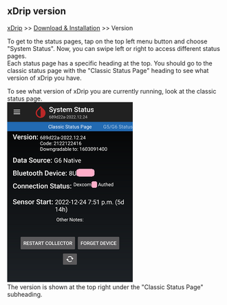 ## xDrip version  
[xDrip](../README.md) >> [Download & Installation](./Installation_page) >> Version  
  
To get to the status pages, tap on the top left menu button and choose "System Status".  Now, you can swipe left or right to access different status pages.  
Each status page has a specific heading at the top.  You should go to the classic status page with the "Classic Status Page" heading to see what version of xDrip you have.  
  
To see what version of xDrip you are currently running, look at the classic status page.  
![](./images/classic-status-pg.png)  
The version is shown at the top right under the "Classic Status Page" subheading.  
  
